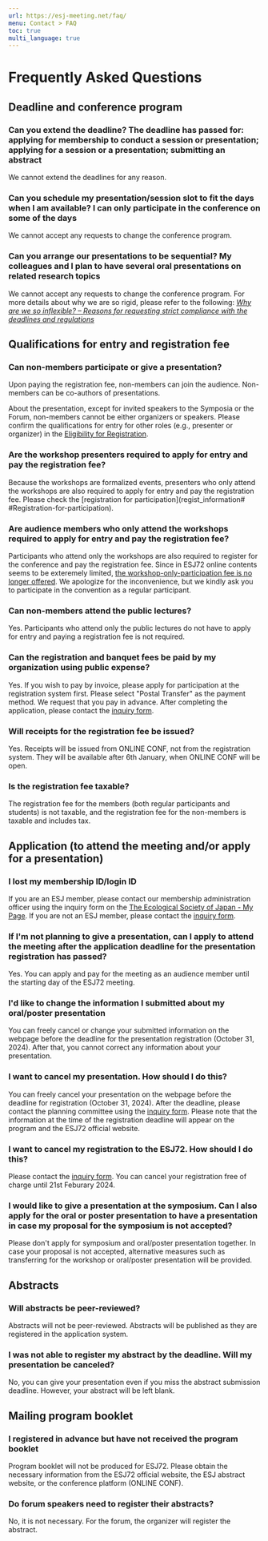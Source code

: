 ```yaml
---
url: https://esj-meeting.net/faq/
menu: Contact > FAQ
toc: true
multi_language: true
---
```


# Frequently Asked Questions

## Deadline and conference program

### Can you extend the deadline? The deadline has passed for: applying for membership to conduct a session or presentation; applying for a session or a presentation; submitting an abstract

We cannot extend the deadlines for any reason.

### Can you schedule my presentation/session slot to fit the days when I am available? I can only participate in the conference on some of the days

We cannot accept any requests to change the conference program.

### Can you arrange our presentations to be sequential? My colleagues and I plan to have several oral presentations on related research topics

We cannot accept any requests to change the conference program. For more details about why we are so rigid, please refer to the following: *[Why are we so inflexible? – Reasons for requesting strict compliance with the deadlines and regulations](https://esj.ne.jp/meeting/info/why_so_inflexible_e.html)*

## Qualifications for entry and registration fee

### Can non-members participate or give a presentation?

Upon paying the registration fee, non-members can join the audience. Non-members can be co-authors of presentations. 

About the presentation, except for invited speakers to the Symposia or the Forum, non-members cannot be either organizers or speakers. Please confirm the qualifications for entry for other roles (e.g., presenter or organizer) in the [Eligibility for Registration](regist_information#presentation-eligibility-by-membership-type).

### Are the workshop presenters required to apply for entry and pay the registration fee?

Because the workshops are formalized events, presenters who only attend the workshops are also required to apply for entry and pay the registration fee. Please check the [registration for participation](regist_information#
#Registration-for-participation).

### Are audience members who only attend the workshops required to apply for entry and pay the registration fee?

Participants who attend only the workshops are also required to register for the conference and pay the registration fee. Since in ESJ72 online contents seems to be exteremely limited, [the workshop-only-participation fee is no longer offered](regist_information#abolition-of-quota-for-participation-in-workshops-only). We apologize for the inconvenience, but we kindly ask you to participate in the convention as a regular participant.

### Can non-members attend the public lectures?

Yes. Participants who attend only the public lectures do not have to apply for entry and paying a registration fee is not required.

### Can the registration and banquet fees be paid by my organization using public expense?

Yes. If you wish to pay by invoice, please apply for participation at the registration system first. Please select "Postal Transfer" as the payment method. We request that you pay in advance. After completing the application, please contact the [inquiry form](contact).

### Will receipts for the registration fee be issued?

Yes. Receipts will be issued from ONLINE CONF, not from the registration system. They will be available after 6th January, when ONLINE CONF will be open.

### Is the registration fee taxable?

The registration fee for the members (both regular participants and students) is not taxable, and the registration fee for the non-members is taxable and includes tax.

## Application (to attend the meeting and/or apply for a presentation)

### I lost my membership ID/login ID

If you are an ESJ member, please contact our membership administration officer using the inquiry form on the [The Ecological Society of Japan - My Page](https://bunken.org/esj/mypage/login/login). If you are not an ESJ member, please contact the [inquiry form](contact).

### If I'm not planning to give a presentation, can I apply to attend the meeting after the application deadline for the presentation registration has passed?

Yes. You can apply and pay for the meeting as an audience member until the starting day of the ESJ72 meeting.

### I'd like to change the information I submitted about my oral/poster presentation

You can freely cancel or change your submitted information on the webpage before the deadline for the presentation registration (October 31, 2024). After that, you cannot correct any information about your presentation.

### I want to cancel my presentation. How should I do this?

You can freely cancel your presentation on the webpage before the deadline for registration (October 31, 2024). After the deadline, please contact the planning committee using the [inquiry form](contact). Please note that the information at the time of the registration deadline will appear on the program and the ESJ72 official website.

### I want to cancel my registration to the ESJ72. How should I do this?

Please contact the [inquiry form](contact). You can cancel your registration free of charge until 21st Feburary 2024.

### I would like to give a presentation at the symposium. Can I also apply for the oral or poster presentation to have a presentation in case my proposal for the symposium is not accepted?

Please don't apply for symposium and oral/poster presentation together. In case your proposal is not accepted, alternative measures such as transferring for the workshop or oral/poster presentation will be provided.

## Abstracts

### Will abstracts be peer-reviewed?

Abstracts will not be peer-reviewed. Abstracts will be published as they are registered in the application system.

### I was not able to register my abstract by the deadline. Will my presentation be canceled?

No, you can give your presentation even if you miss the abstract submission deadline. However, your abstract will be left blank.

## Mailing program booklet

### I registered in advance but have not received the program booklet

Program booklet will not be produced for ESJ72. Please obtain the necessary information from the ESJ72 official website, the ESJ abstract website, or the conference platform (ONLINE CONF).

### Do forum speakers need to register their abstracts?

No, it is not necessary. For the forum, the organizer will register the abstract.

<!--[phase3]
### Do I need to submit my oral presentation file in advance?

Yes, oral presentations require the file upload of pre-recorded lecture videos. At the time of presentation, the uploaded lecture videos will be made available on ONLINE CONF as well as streamed via Zoom. Zoom will allow presenters to conduct a live Q&A session after the lecture videos have finished playing. When the presentation video is not uploaded by the time of the presentation, it is possible to conduct the presentation live on Zoom and then prepare and upload the presentation video by yourself.

### Do speakers for symposia, workshops, or forums need to register their presentation files?

That depends on the format of the symposia, workshop, or forums. Please contact your organizer(s) for the preparation of presentation files.

## About oral presentation

### What is the time limit for oral presentations?

You have in total 15 minutes, with 12 minutes for a talk and 3 minutes for Q&A.

### Who will be a chairperson of oral presentations?

The presenter who has finished his/her presentation should chair the next presentation.
<!---->